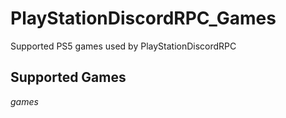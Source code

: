 # PlayStationDiscordRPC_Games
Supported PS5 games used by PlayStationDiscordRPC


## Supported Games


*games*
